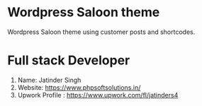 # Wordpress Saloon theme
  Wordpress Saloon theme using customer posts and shortcodes.
# Full stack Developer
1. Name: Jatinder Singh
2. Website: https://www.phpsoftsolutions.in/
3. Upwork Profile : https://www.upwork.com/fl/jatinders4
